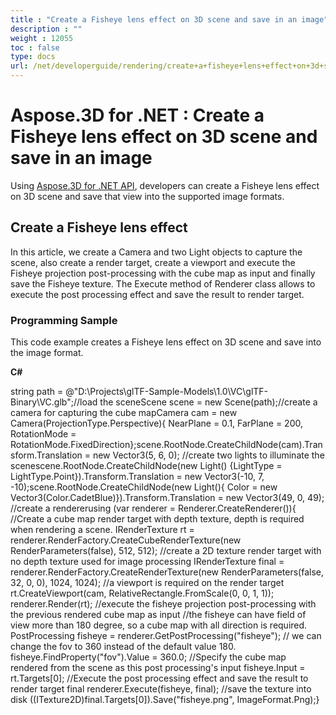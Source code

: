 ```yaml
---
title : "Create a Fisheye lens effect on 3D scene and save in an image" 
description : "" 
weight : 12055 
toc : false
type: docs
url: /net/developerguide/rendering/create+a+fisheye+lens+effect+on+3d+scene+and+save+in+an+image/
---
```


# Aspose.3D for .NET : Create a Fisheye lens effect on 3D scene and save in an image


Using [Aspose.3D for .NET API](https://www.aspose.com/products/3d/net), developers can create a Fisheye lens effect on 3D scene and save that view into the supported image formats.

## Create a Fisheye lens effect

In this article, we create a Camera and two Light objects to capture the scene, also create a render target, create a viewport and execute the Fisheye projection post-processing with the cube map as input and finally save the Fisheye texture. The Execute method of Renderer class allows to execute the post processing effect and save the result to render target.

### Programming Sample

This code example creates a Fisheye lens effect on 3D scene and save into the image format.

**C#**

string path = @"D:\\Projects\\glTF-Sample-Models\\1.0\\VC\\glTF-Binary\\VC.glb";//load the sceneScene scene = new Scene(path);//create a camera for capturing the cube mapCamera cam = new Camera(ProjectionType.Perspective){    NearPlane = 0.1,    FarPlane = 200,    RotationMode = RotationMode.FixedDirection};scene.RootNode.CreateChildNode(cam).Transform.Translation = new Vector3(5, 6, 0); //create two lights to illuminate the scenescene.RootNode.CreateChildNode(new Light() {LightType = LightType.Point}).Transform.Translation = new Vector3(-10, 7, -10);scene.RootNode.CreateChildNode(new Light(){    Color = new Vector3(Color.CadetBlue)}).Transform.Translation = new Vector3(49, 0, 49); //create a rendererusing (var renderer = Renderer.CreateRenderer()){    //Create a cube map render target with depth texture, depth is required when rendering a scene.    IRenderTexture rt = renderer.RenderFactory.CreateCubeRenderTexture(new RenderParameters(false), 512, 512);    //create a 2D texture render target with no depth texture used for image processing    IRenderTexture final = renderer.RenderFactory.CreateRenderTexture(new RenderParameters(false, 32, 0, 0), 1024, 1024);     //a viewport is required on the render target    rt.CreateViewport(cam, RelativeRectangle.FromScale(0, 0, 1, 1));    renderer.Render(rt);     //execute the fisheye projection post-processing with the previous rendered cube map as input    //the fisheye can have field of view more than 180 degree, so a cube map with all direction is required.    PostProcessing fisheye = renderer.GetPostProcessing("fisheye");    // we can change the fov to 360 instead of the default value 180.    fisheye.FindProperty("fov").Value = 360.0;     //Specify the cube map rendered from the scene as this post processing's input    fisheye.Input = rt.Targets\[0\];    //Execute the post processing effect and save the result to render target final    renderer.Execute(fisheye, final);    //save the texture into disk    ((ITexture2D)final.Targets\[0\]).Save("fisheye.png", ImageFormat.Png);}

